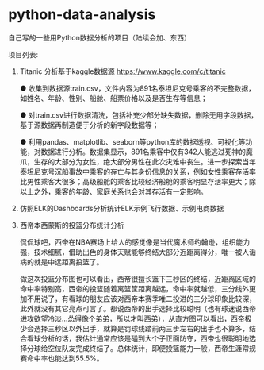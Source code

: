 # python-data-analysis
 自己写的一些用Python数据分析的项目（陆续会加、东西）

项目列表:
1. Titanic
	分析基于kaggle数据源 https://www.kaggle.com/c/titanic
	
	● 收集到数据源train.csv，文件内容为891名泰坦尼克号乘客的不完整数据，如姓名、年龄、性别、船舱、船票价格以及是否生存等信息；
	
	● 对train.csv进行数据清洗，包括补充少部分缺失数据，删除无用字段数据，基于源数据再制造便于分析的新字段数据等；
	
	● 利用pandas、matplotlib、seaborn等python库的数据透视、可视化等功能，对数据进行分析。数据集显示，891名乘客中仅有342人能逃过死神的魔爪，生存的大部分为女性，绝大部分男性在此次灾难中丧生。进一步探索当年泰坦尼克号沉船事故中乘客的存亡与其身份信息的关系，例如女性乘客存活率比男性乘客大很多；高级船舱的乘客比较经济船舱的乘客明显存活率更大；除以上之外，乘客的年龄、家庭关系也会对其存活有一定影响。
	
2. 仿照ELK的Dashboards分析统计ELK示例飞行数据、示例电商数据

3. 西帝本西蒙斯的投篮分布统计分析

	侃侃球吧，西帝在NBA赛场上给人的感觉像是当代魔术师约翰逊，组织能力强，技术细腻，借助出色的身体天赋能够终结大部分近距离得分，唯一被人诟病的就是中远距离投篮了。
	
	做这次投篮分布图也可以看出，西帝很擅长篮下三秒区的终结，近距离区域的命中率特别高，西帝的投篮随着离篮筐距离越远，命中率就越低，三分线外更加不用说了，有看球的朋友应该对西帝本赛季唯二投进的三分球印象比较深，此外就没有其它亮点可言了。都说西帝的出手选择比较聪明（也有球迷说西帝进攻欲望冷淡...怂得像个弟弟，所以才叫西弟），从直方图可以看出，西帝极少会选择三秒区以外出手，就算是罚球线踏前两三步左右的出手也不算多，结合看球分析的话，我估计通常应该是碰到大个子正面防守，西帝也很聪明地选择分球给空位队友完成终结了。总体统计，即便投篮能力一般，西帝生涯常规赛命中率也能达到55.5%。
